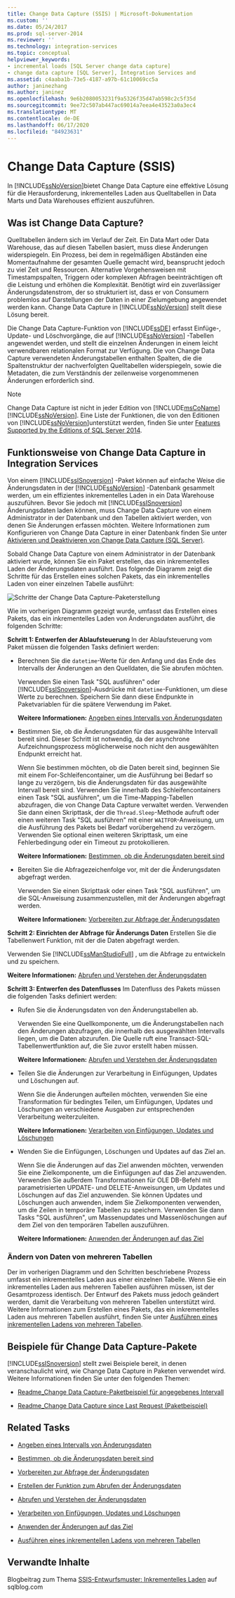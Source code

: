 ```yaml
---
title: Change Data Capture (SSIS) | Microsoft-Dokumentation
ms.custom: ''
ms.date: 05/24/2017
ms.prod: sql-server-2014
ms.reviewer: ''
ms.technology: integration-services
ms.topic: conceptual
helpviewer_keywords:
- incremental loads [SQL Server change data capture]
- change data capture [SQL Server], Integration Services and
ms.assetid: c4aaba1b-73e5-4187-a97b-61c10069cc5a
author: janinezhang
ms.author: janinez
ms.openlocfilehash: 9e6b2080053231f9a5326f35d47ab598c2c5f35d
ms.sourcegitcommit: 9ee72c507ab447ac69014a7eea4e43523a0a3ec4
ms.translationtype: MT
ms.contentlocale: de-DE
ms.lasthandoff: 06/17/2020
ms.locfileid: "84923631"
---
```

# <a name="change-data-capture-ssis"></a>Change Data Capture (SSIS)
  In [!INCLUDE[ssNoVersion](../../../includes/ssnoversion-md.md)]bietet Change Data Capture eine effektive Lösung für die Herausforderung, inkrementelles Laden aus Quelltabellen in Data Marts und Data Warehouses effizient auszuführen.

## <a name="what-is-change-data-capture"></a>Was ist Change Data Capture?
 Quelltabellen ändern sich im Verlauf der Zeit. Ein Data Mart oder Data Warehouse, das auf diesen Tabellen basiert, muss diese Änderungen widerspiegeln. Ein Prozess, bei dem in regelmäßigen Abständen eine Momentaufnahme der gesamten Quelle gemacht wird, beansprucht jedoch zu viel Zeit und Ressourcen. Alternative Vorgehensweisen mit Timestampspalten, Triggern oder komplexen Abfragen beeinträchtigen oft die Leistung und erhöhen die Komplexität. Benötigt wird ein zuverlässiger Änderungsdatenstrom, der so strukturiert ist, dass er von Consumern problemlos auf Darstellungen der Daten in einer Zielumgebung angewendet werden kann. Change Data Capture in [!INCLUDE[ssNoVersion](../../../includes/ssnoversion-md.md)] stellt diese Lösung bereit.

 Die Change Data Capture-Funktion von [!INCLUDE[ssDE](../../includes/ssde-md.md)] erfasst Einfüge-, Update- und Löschvorgänge, die auf [!INCLUDE[ssNoVersion](../../../includes/ssnoversion-md.md)] -Tabellen angewendet werden, und stellt die einzelnen Änderungen in einem leicht verwendbaren relationalen Format zur Verfügung. Die von Change Data Capture verwendeten Änderungstabellen enthalten Spalten, die die Spaltenstruktur der nachverfolgten Quelltabellen widerspiegeln, sowie die Metadaten, die zum Verständnis der zeilenweise vorgenommenen Änderungen erforderlich sind.

> [!NOTE]
>  Change Data Capture ist nicht in jeder Edition von [!INCLUDE[msCoName](../../includes/msconame-md.md)][!INCLUDE[ssNoVersion](../../../includes/ssnoversion-md.md)]. Eine Liste der Funktionen, die von den Editionen von [!INCLUDE[ssNoVersion](../../../includes/ssnoversion-md.md)]unterstützt werden, finden Sie unter [Features Supported by the Editions of SQL Server 2014](../../getting-started/features-supported-by-the-editions-of-sql-server-2014.md).

## <a name="how-change-data-capture-works-in-integration-services"></a>Funktionsweise von Change Data Capture in Integration Services
 Von einem [!INCLUDE[ssISnoversion](../../../includes/ssisnoversion-md.md)] -Paket können auf einfache Weise die Änderungsdaten in der [!INCLUDE[ssNoVersion](../../../includes/ssnoversion-md.md)] -Datenbank gesammelt werden, um ein effizientes inkrementelles Laden in ein Data Warehouse auszuführen. Bevor Sie jedoch mit [!INCLUDE[ssISnoversion](../../../includes/ssisnoversion-md.md)] Änderungsdaten laden können, muss Change Data Capture von einem Administrator in der Datenbank und den Tabellen aktiviert werden, von denen Sie Änderungen erfassen möchten. Weitere Informationen zum Konfigurieren von Change Data Capture in einer Datenbank finden Sie unter [Aktivieren und Deaktivieren von Change Data Capture &#40;SQL Server&#41;](../../relational-databases/track-changes/enable-and-disable-change-data-capture-sql-server.md).

 Sobald Change Data Capture von einem Administrator in der Datenbank aktiviert wurde, können Sie ein Paket erstellen, das ein inkrementelles Laden der Änderungsdaten ausführt. Das folgende Diagramm zeigt die Schritte für das Erstellen eines solchen Pakets, das ein inkrementelles Laden von einer einzelnen Tabelle ausführt:

 ![Schritte der Change Data Capture-Paketerstellung](../media/cdc-package-creation.gif "Schritte der Change Data Capture-Paketerstellung")

 Wie im vorherigen Diagramm gezeigt wurde, umfasst das Erstellen eines Pakets, das ein inkrementelles Laden von Änderungsdaten ausführt, die folgenden Schritte:

 **Schritt 1: Entwerfen der Ablaufsteuerung** In der Ablaufsteuerung vom Paket müssen die folgenden Tasks definiert werden:

-   Berechnen Sie die `datetime`-Werte für den Anfang und das Ende des Intervalls der Änderungen an den Quelldaten, die Sie abrufen möchten.

     Verwenden Sie einen Task "SQL ausführen" oder [!INCLUDE[ssISnoversion](../../../includes/ssisnoversion-md.md)]-Ausdrücke mit `datetime`-Funktionen, um diese Werte zu berechnen. Speichern Sie dann diese Endpunkte in Paketvariablen für die spätere Verwendung im Paket.

     **Weitere Informationen:**  [Angeben eines Intervalls von Änderungsdaten](specify-an-interval-of-change-data.md)

-   Bestimmen Sie, ob die Änderungsdaten für das ausgewählte Intervall bereit sind. Dieser Schritt ist notwendig, da der asynchrone Aufzeichnungsprozess möglicherweise noch nicht den ausgewählten Endpunkt erreicht hat.

     Wenn Sie bestimmen möchten, ob die Daten bereit sind, beginnen Sie mit einem For-Schleifencontainer, um die Ausführung bei Bedarf so lange zu verzögern, bis die Änderungsdaten für das ausgewählte Intervall bereit sind. Verwenden Sie innerhalb des Schleifencontainers einen Task "SQL ausführen", um die Time-Mapping-Tabellen abzufragen, die von Change Data Capture verwaltet werden. Verwenden Sie dann einen Skripttask, der die `Thread.Sleep`-Methode aufruft oder einen weiteren Task "SQL ausführen" mit einer `WAITFOR`-Anweisung, um die Ausführung des Pakets bei Bedarf vorübergehend zu verzögern. Verwenden Sie optional einen weiteren Skripttask, um eine Fehlerbedingung oder ein Timeout zu protokollieren.

     **Weitere Informationen:**  [Bestimmen, ob die Änderungsdaten bereit sind](determine-whether-the-change-data-is-ready.md)

-   Bereiten Sie die Abfragezeichenfolge vor, mit der die Änderungsdaten abgefragt werden.

     Verwenden Sie einen Skripttask oder einen Task "SQL ausführen", um die SQL-Anweisung zusammenzustellen, mit der Änderungen abgefragt werden.

     **Weitere Informationen:**  [Vorbereiten zur Abfrage der Änderungsdaten](prepare-to-query-for-the-change-data.md)

 **Schritt 2: Einrichten der Abfrage für Änderungs Daten** Erstellen Sie die Tabellenwert Funktion, mit der die Daten abgefragt werden.

 Verwenden Sie [!INCLUDE[ssManStudioFull](../../includes/ssmanstudiofull-md.md)] , um die Abfrage zu entwickeln und zu speichern.

 **Weitere Informationen:**  [Abrufen und Verstehen der Änderungsdaten](retrieve-and-understand-the-change-data.md)

 **Schritt 3: Entwerfen des Datenflusses** Im Datenfluss des Pakets müssen die folgenden Tasks definiert werden:

-   Rufen Sie die Änderungsdaten von den Änderungstabellen ab.

     Verwenden Sie eine Quellkomponente, um die Änderungstabellen nach den Änderungen abzufragen, die innerhalb des ausgewählten Intervalls liegen, um die Daten abzurufen. Die Quelle ruft eine Transact-SQL-Tabellenwertfunktion auf, die Sie zuvor erstellt haben müssen.

     **Weitere Informationen:**  [Abrufen und Verstehen der Änderungsdaten](retrieve-and-understand-the-change-data.md)

-   Teilen Sie die Änderungen zur Verarbeitung in Einfügungen, Updates und Löschungen auf.

     Wenn Sie die Änderungen aufteilen möchten, verwenden Sie eine Transformation für bedingtes Teilen, um Einfügungen, Updates und Löschungen an verschiedene Ausgaben zur entsprechenden Verarbeitung weiterzuleiten.

     **Weitere Informationen:**  [Verarbeiten von Einfügungen, Updates und Löschungen](process-inserts-updates-and-deletes.md)

-   Wenden Sie die Einfügungen, Löschungen und Updates auf das Ziel an.

     Wenn Sie die Änderungen auf das Ziel anwenden möchten, verwenden Sie eine Zielkomponente, um die Einfügungen auf das Ziel anzuwenden. Verwenden Sie außerdem Transformationen für OLE DB-Befehl mit parametrisierten UPDATE- und DELETE-Anweisungen, um Updates und Löschungen auf das Ziel anzuwenden. Sie können Updates und Löschungen auch anwenden, indem Sie Zielkomponenten verwenden, um die Zeilen in temporäre Tabellen zu speichern. Verwenden Sie dann Tasks "SQL ausführen", um Massenupdates und Massenlöschungen auf dem Ziel von den temporären Tabellen auszuführen.

     **Weitere Informationen:**  [Anwenden der Änderungen auf das Ziel](apply-the-changes-to-the-destination.md)

### <a name="change-data-from-multiple-tables"></a>Ändern von Daten von mehreren Tabellen
 Der im vorherigen Diagramm und den Schritten beschriebene Prozess umfasst ein inkrementelles Laden aus einer einzelnen Tabelle. Wenn Sie ein inkrementelles Laden aus mehreren Tabellen ausführen müssen, ist der Gesamtprozess identisch. Der Entwurf des Pakets muss jedoch geändert werden, damit die Verarbeitung von mehreren Tabellen unterstützt wird. Weitere Informationen zum Erstellen eines Pakets, das ein inkrementelles Laden aus mehreren Tabellen ausführt, finden Sie unter [Ausführen eines inkrementellen Ladens von mehreren Tabellen](perform-an-incremental-load-of-multiple-tables.md).

## <a name="samples-of-change-data-capture-packages"></a>Beispiele für Change Data Capture-Pakete
 [!INCLUDE[ssISnoversion](../../../includes/ssisnoversion-md.md)] stellt zwei Beispiele bereit, in denen veranschaulicht wird, wie Change Data Capture in Paketen verwendet wird. Weitere Informationen finden Sie unter den folgenden Themen:

-   [Readme_Change Data Capture-Paketbeispiel für angegebenes Intervall](https://go.microsoft.com/fwlink/?LinkId=133507)

-   [Readme_Change Data Capture since Last Request (Paketbeispiel)](https://go.microsoft.com/fwlink/?LinkId=133508)

## <a name="related-tasks"></a>Related Tasks

-   [Angeben eines Intervalls von Änderungsdaten](specify-an-interval-of-change-data.md)

-   [Bestimmen, ob die Änderungsdaten bereit sind](determine-whether-the-change-data-is-ready.md)

-   [Vorbereiten zur Abfrage der Änderungsdaten](prepare-to-query-for-the-change-data.md)

-   [Erstellen der Funktion zum Abrufen der Änderungsdaten](create-the-function-to-retrieve-the-change-data.md)

-   [Abrufen und Verstehen der Änderungsdaten](retrieve-and-understand-the-change-data.md)

-   [Verarbeiten von Einfügungen, Updates und Löschungen](process-inserts-updates-and-deletes.md)

-   [Anwenden der Änderungen auf das Ziel](apply-the-changes-to-the-destination.md)

-   [Ausführen eines inkrementellen Ladens von mehreren Tabellen](perform-an-incremental-load-of-multiple-tables.md)

## <a name="related-content"></a>Verwandte Inhalte
 Blogbeitrag zum Thema [SSIS-Entwurfsmuster: Inkrementelles Laden](https://go.microsoft.com/fwlink/?LinkId=217679) auf sqlblog.com


